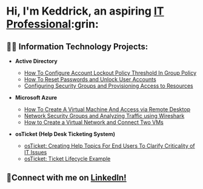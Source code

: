<h1>Hi, I'm Keddrick, an aspiring <a href="https://www.linkedin.com/in/keddrick-varnado">IT Professional</a>:grin:</h1>

<h2>👨‍💻 Information Technology Projects:</h2>

- <b>Active Directory</b>
  - [How To Configure Account Lockout Policy Threshold In Group Policy ](https://github.com/keddrickv/AD-Account-Lockout-Policy)
  - [How To Reset Passwords and Unlock User Accounts](https://github.com/keddrickv/AD-Account-Password-Management)
  - [Configuring Security Groups and Provisioning Access to Resources](https://github.com/keddrickv/AD-Security-Groups-And-Access-Provisioning)

 


- <b>Microsoft Azure</b>
  - [How To Create A Virtual Machine And Access via Remote Desktop](https://github.com/keddrickv/Azure-VM-Setup)
  - [Network Security Groups and Analyzing Traffic using Wireshark](https://github.com/keddrickv/Azure-Configuring-Network-Security-Group)
  - [How to Create a Virtual Network and Connect Two VMs](https://github.com/keddrickv/Azure-Creating-Virtual-Network-And-Connect-Two-VMs)


- <b>osTicket (Help Desk Ticketing System)</b>
  - [osTicket: Creating Help Topics For End Users To Clarify Criticality of IT Issues](https://github.com/keddrickv/osTicket-Creating-Help-Topics-for-End-User)
  - [osTicket: Ticket Lifecycle Example](https://github.com/keddrickv/osTicket-Ticket-Lifecyle-Example)


<h2>🤳Connect with me on <a href="https://www.linkedin.com/in/keddrick-varnado">LinkedIn!</a>


